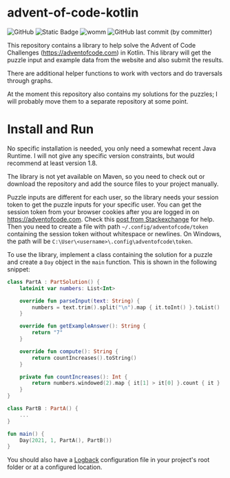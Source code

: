 # advent-of-code-kotlin

![GitHub](https://img.shields.io/github/license/mpichler94/advent-of-code-kotlin)
![Static Badge](https://img.shields.io/badge/Kotlin-1.9.20-blue)
![womm](https://cdn.rawgit.com/nikku/works-on-my-machine/v0.2.0/badge.svg)
![GitHub last commit (by committer)](https://img.shields.io/github/last-commit/mpichler94/advent-of-code-kotlin)

This repository contains a library to help solve the Advent of Code Challenges
(https://adventofcode.com) in Kotlin. This library will get the puzzle input and
example data from the website and also submit the results. 

There are additional helper functions to work with vectors and do traversals through
graphs. 

At the moment this repository also contains my solutions for the puzzles; I will
probably move them to a separate repository at some point.

# Install and Run

No specific installation is needed, you only need a somewhat recent Java Runtime.
I will not give any specific version constraints, but would recommend at least
version 1.8.

The library is not yet available on Maven, so you need to check out or download 
the repository and add the source files to your project manually.

Puzzle inputs are different for each user, so the library needs your session 
token to get the puzzle inputs for your specific user. You can get the session 
token from your browser cookies after you are logged in on https://adventofcode.com. 
Check this [post from Stackexchange](https://superuser.com/a/1114501) for help. Then you need to create a 
file with path `~/.config/adventofcode/token` containing the session token without 
whitespace or newlines. On Windows, the path will be 
`C:\User\<username>\.config\adventofcode\token`.

To use the library, implement a class containing the solution for a puzzle and 
create a `Day` object in the `main` function. This is shown in the following 
snippet:
```kotlin
class PartA : PartSolution() {
    lateinit var numbers: List<Int>

    override fun parseInput(text: String) {
        numbers = text.trim().split("\n").map { it.toInt() }.toList()
    }

    override fun getExampleAnswer(): String {
        return "7"
    }

    override fun compute(): String {
        return countIncreases().toString()
    }

    private fun countIncreases(): Int {
        return numbers.windowed(2).map { it[1] > it[0] }.count { it }
    }
}

class PartB : PartA() {
    ...
}

fun main() {
    Day(2021, 1, PartA(), PartB())
}

```

You should also have a [Logback](https://logback.qos.ch/) configuration file in
your project's root folder or at a configured location.
